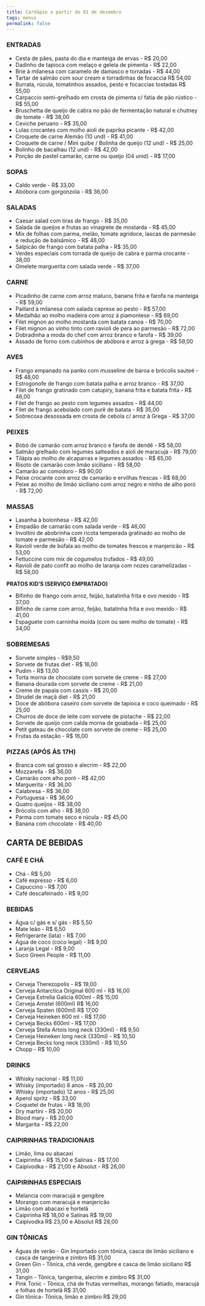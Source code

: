 ```yaml
---
title: Cardápio a partir de 01 de dezembro
tags: menus
permalink: false
---
```

### ENTRADAS

* Cesta de pães, pasta do dia e manteiga de ervas - R$ 20,00
* Dadinho de tapioca com melaço e geleia de pimenta - R$ 22,00
* Brie à milanesa com caramelo de damasco e torradas - R$ 44,00
* Tartar de salmão com sour cream e torradinhas de focaccia R$ 54,00
* Burrata, rúcula, tomatinhos assados, pesto e focaccias tostadas R$ 55,00
* Carpaccio semi-grelhado em crosta de pimenta c/ fatia de pão rústico - R$ 55,00
* Bruschetta de queijo de cabra no pão de fermentação natural e chutney de tomate - R$ 38,00
* C﻿eviche peruano - R$ 35,00
* L﻿ulas crocantes com molho aioli de paprika picante - R$ 42,00
* Croquete de carne Alemão (10 und) - R$ 41,00
* Croquete de carne / Mini quibe / Bolinha de queijo (12 und) - R$ 25,00
* Bolinho de bacalhau (12 und) - R$ 42,00
* Porção de pastel camarão, carne ou queijo (04 unid) - R$ 17,00

### SOPAS

* Caldo verde - R$ 33,00
* Abóbora com gorgonzola - R$ 36,00

### SALADAS

* Caesar salad com tiras de frango - R$ 35,00
* Salada de queijos e frutas ao vinagrete de mostarda - R$ 45,00
* M﻿ix de folhas com parma, melão, tomate agridoce, lascas de parmesão e redução de balsâmico - R$ 48,00
* Salpicão de frango com batata palha - R$ 35,00
* V﻿erdes especiais com torrada de queijo de cabra e parma crocante - 38,00
* Omelete marguerita com salada verde - R$ 37,00

### CARNE

* Picadinho de carne com arroz maluco, banana frita e farofa na manteiga - R$ 59,00
* Paillard à milanesa com salada caprese ao pesto - R$ 57,00
* Medalhão ao molho madeira com arroz à piamontese - R$ 69,00
* F﻿ilet mignon ao molho mostarda com batata canoa - R$ 70,00
* F﻿ilet mignon ao vinho tinto com ravioli de pera ao parmesão - R$ 72,00
* D﻿obradinha a moda do chef com arroz branco e farofa - R$ 39,00
* A﻿ssado de forno com cubinhos de abóbora e arroz à grega - R$ 59,00

### AVES

* Frango empanado na panko com musseline de baroa e brócolis sauteé - R$ 48,00
* Estrogonofe de frango com batata palha e arroz branco - R$ 37,00 
* Filet de frango gratinado com catupiry, banana frita e batata frita - R$ 46,00
* Filet de frango ao pesto com legumes assados - R$ 44,00
* Filet de frango acebolado com purê de batata - R$ 35,00
* Sobrecoxa desossada em crosta de cebola c/ arroz à Grega - R$ 37,00

### PEIXES

* Bobó de camarão com arroz branco e farofa de dendê - R$ 58,00
* S﻿almão grelhado com legumes salteados e aioli de maracujá - R$ 79,00
* Tilápia ao molho de alcaparras e legumes assados - R$ 65,00
* Risoto de camarão com limão siciliano - R$ 58,00
* C﻿amarão ao comodoro - R$ 90,00
* Peixe crocante com arroz de camarão e ervilhas frescas - R$ 68,00
* P﻿eixe ao molho de limão siciliano com arroz negro e ninho de alho poró - R$ 72,00

### MASSAS

* Lasanha à bolonhesa - R$ 42,00
* E﻿mpadão de camarão com salada verde - R$ 46,00
* Involtini de abobrinha com ricota temperada gratinado ao molho de tomate e parmesão - R$ 42,00
* Ravioli verde de búfala ao molho de tomates frescos e manjericão - R$ 53,00
* Fettuccine com mix de cogumelos trufados - R$ 49,00
* R﻿avioli de pato confit ao molho de laranja com nozes caramelizadas - R$ 58,00

**PRATOS KID’S (SERVIÇO EMPRATADO)**

* Bifinho de frango com arroz, feijão, batatinha frita e ovo mexido - R$ 37,00
* Bifinho de carne com arroz, feijão, batatinha frita e ovo mexido - R$ 41,00 
* Espaguete com carninha moída (com ou sem molho de tomate) - R$ 34,00

### SOBREMESAS

* Sorvete simples - R$9,50
* S﻿orvete de frutas diet - R$ 16,00
* Pudim - R$ 13,00
* Torta morna de chocolate com sorvete de creme - R$ 27,00
* Banana dourada com sorvete de creme - R$ 21,00
* Creme de papaia com cassis - R$ 20,00
* Strudel de maçã diet - R$ 21,00
* D﻿oce de abóbora caseiro com sorvete de tapioca e coco queimado - R$ 25,00
* C﻿hurros de doce de leite com sorvete de pistache - R$ 22,00
* Sorvete de queijo com calda morna de goiabada - R$ 25,00
* Petit gateau de chocolate com sorvete de creme - R$ 25,00
* Frutas da estação - R$ 16,00

### PIZZAS (APÓS ÀS 17H)

* Branca com sal grosso e alecrim - R$ 22,00
* Mozzarella - R$ 36,00
* Camarão com alho poró - R$ 42,00
* Marguerita - R$ 36,00
* Calabresa - R$ 36,00
* Portuguesa - R$ 36,00
* Quatro queijos - R$ 38,00
* B﻿rócolis com alho - R$ 38,00
* P﻿arma com tomate seco e rúcula - R$ 45,00
* Banana com chocolate - R$ 40,00

## CARTA DE BEBIDAS

### CAFÉ E CHÁ

* Chá - R$ 5,00
* Café expresso - R$ 6,00
* Capuccino - R$ 7,00
* Café descafeinado - R$ 9,00

### BEBIDAS

* Água c/ gás e s/ gás - R$ 5,50
* Mate leão - R$ 6,50
* Refrigerante (lata) - R$ 7,00
* Água de coco (coco legal) - R$ 9,00
* Laranja Legal - R$ 9,00
* Suco Green People - R$ 11,00

### CERVEJAS

* Cerveja Therezopolis - R$ 19,00
* Cerveja Antarctica Original 600 ml - R$ 16,00
* Cerveja Estrella Galícia 600ml - R$ 15,00
* Cerveja Amstel (600ml) R$ 16,00
* C﻿erveja Spaten (600ml) R$ 17,00
* Cerveja Heineken 600 ml - R$ 17,00
* Cerveja Becks 600ml - R$ 17,00
* Cerveja Stella Artois long neck (330ml) - R$ 9,50
* Cerveja Heineken long neck (330ml) - R$ 10,50
* Cerveja Becks long neck (330ml) - R$ 10,50
* Chopp - R$ 10,00

### DRINKS

* Whisky nacional - R$ 11,00
* Whisky (importado) 8 anos - R$ 20,00
* Whisky (importado) 12 anos - R$ 25,00
* Aperol spritz - R$ 33,00
* Coquetel de frutas - R$ 18,00
* Dry martini - R$ 20,00
* Blood mary - R$ 20,00
* Margarita - R$ 22,00

### CAIPIRINHAS TRADICIONAIS

* Limão, lima ou abacaxi
* Caipirinha - R$ 15,00 e Salinas - R$ 17,00
* Caipivodka - R$ 21,00 e Absolut - R$ 26,00

### CAIPIRINHAS ESPECIAIS

* Melancia com maracujá e gengibre
* Morango com maracujá e manjericão
* Limão com abacaxi e hortelã
* Caipirinha R$ 18,00 e Salinas R$ 19,00
* Caipivodka R$ 23,00 e Absolut R$ 28,00

### GIN TÔNICAS

* Águas de verão - Gin Importado com tônica, casca de limão siciliano e casca de tangerina e zimbro R$ 31,00
* Green Gin - Tônica, chá verde, gengibre e casca de limão siciliano R$ 31,00
* Tangin - Tônica, tangerina, alecrim e zimbro R$ 31,00
* Pink Tonic - Tônica, chá de frutas vermelhas, morango fatiado, maracujá e folhas de hortelã R$ 31,00
* Gin tônica- Tônica, limão e zimbro R$ 29,00